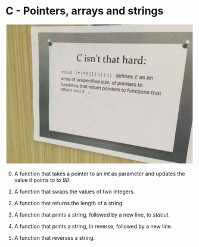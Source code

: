 # C - Pointers, arrays and strings
![Snaphot](Snapshot.PNG)  

0. A function that takes a pointer to an _int_ as parameter and updates the value it points to to _98_.

1. A function that swaps the values of two integers.

2. A function that returns the length of a string.

3. A function that prints a string, followed by a new line, to _stdout_.

4. A function that prints a string, in reverse, followed by a new line.

5. A function that reverses a string. 
